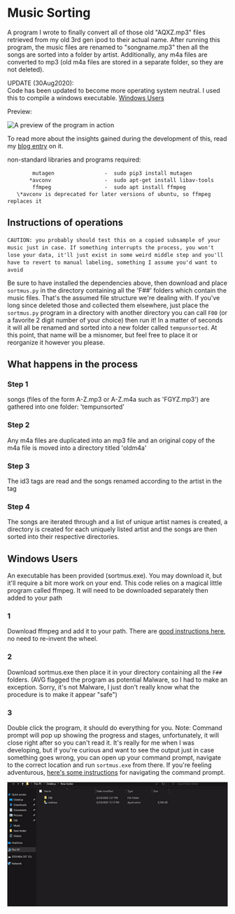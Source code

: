 # Music Sorting

A program I wrote to finally convert all of those old "AQXZ.mp3" files retrieved from my old 3rd gen ipod to their actual name. After running this program, the music files are renamed to "songname.mp3" then all the songs are sorted into a folder by artist. Additionally, any m4a files are converted to mp3 (old m4a files are stored in a separate folder, so they are not deleted).

UPDATE (30Aug2020):<br>
Code has been updated to become more operating system neutral. I used this to compile a windows executable. [Windows Users](##-windows-users)

Preview:

![A preview of the program in action](https://github.com/Tclack88/blog/blob/gh-pages/assets/music-sort/sorting.gif?raw=true)

To read more about the insights gained during the development of this, read my [blog entry](https://tclack88.github.io/blog/code/2019/05/24/music-sort.html) on it.

non-standard libraries and programs required:
```
        mutagen                -  sudo pip3 install mutagen
       *avconv                 -  sudo apt-get install libav-tools
        ffmpeg                 -  sudo apt install ffmpeg
   \*avconv is deprecated for later versions of ubuntu, so ffmpeg replaces it
```

## Instructions of operations
`CAUTION: you probably should test this on a copied subsample of your music just in case. If something interrupts the process, you won't lose your data, it'll just exist in some weird middle step and you'll have to revert to manual labeling, something I assume you'd want to avoid`

Be sure to have installed the dependencies above, then download and place `sortmus.py` in the directory containing all the 'F##' folders which contain the music files. That's the assumed file structure we're dealing with. If you've long since deleted those and collected them elsewhere, just place the `sortmus.py` program in a directory with another directory you can call `F00` (or a favorite 2 digit number of your choice) then run it! In a matter of seconds it will all be renamed and sorted into a new folder called `tempunsorted`. At this point, that name will be a misnomer, but feel free to place it or reorganize it however you please.

## What happens in the process

### Step 1
songs (files of the form A-Z.mp3 or A-Z.m4a such as 'FGYZ.mp3') are gathered into one folder: 'tempunsorted'

### Step 2

Any m4a files are duplicated into an mp3 file and an original copy of the m4a file is moved into a directory titled 'oldm4a'

### Step 3
The id3 tags are read and the songs renamed according to the artist in the tag

### Step 4
The songs are iterated through and a list of unique artist names is created, a directory is created for each uniquely listed artist and the songs are then sorted into their respective directories.

## Windows Users
An executable has been provided (sortmus.exe). You may download it, but it'll require a bit more work on your end. This code relies on a magical little program called ffmpeg. It will need to be downloaded separately then added to your path

### 1
Download ffmpeg and add it to your path. There are [good instructions here](https://www.thewindowsclub.com/how-to-install-ffmpeg-on-windows-10), no need to re-invent the wheel.

### 2
Download sortmus.exe then place it in your directory containing all the `F##` folders. (AVG flagged the program as potential Malware, so I had to make an exception. Sorry, it's not Malware, I just don't really know what the procedure is to make it appear "safe")

### 3
Double click the program, it should do everything for you. Note: Command prompt will pop up showing the progress and stages, unfortunately, it will close right after so you can't read it. It's really for me when I was developing, but if you're curious and want to see the output just in case something goes wrong, you can open up your command prompt, navigate to the correct location and run `sortmus.exe` from there. If you're feeling adventurous, [here's some instructions](https://www.wikihow.com/Run-an-EXE-File-From-Command-Prompt) for navigating the command prompt.

![Windows sorting](https://github.com/Tclack88/blog/blob/gh-pages/assets/music-sort/sortmus_windows_demo.gif?raw=true)
